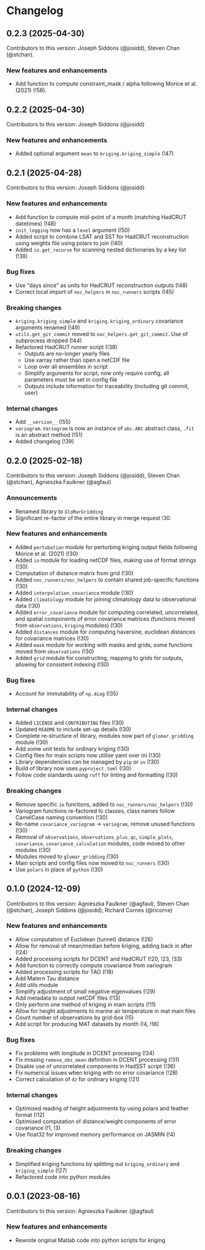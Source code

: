 # Changelog

## 0.2.3 (2025-04-30)

Contributors to this version: Joseph Siddons (@josidd), Steven Chan (@stchan).

### New features and enhancements

* Add function to compute constraint_mask / alpha following Morice et al. (2021) (!58).

## 0.2.2 (2025-04-30)

Contributors to this version: Joseph Siddons (@josidd)

### New features and enhancements

* Added optional argument `mean` to `kriging.kriging_simple` (!47)

## 0.2.1 (2025-04-28)

Contributors to this version: Joseph Siddons (@josidd)

### New features and enhancements

* Add function to compute mid-point of a month (matching HadCRUT datetimes) (!48)
* `init_logging` now has a `level` argument (!50)
* Added script to combine LSAT and SST for HadCRUT reconstruction using weights file using polars to join (!40)
* Added `io.get_recurse` for scanning nested dictionaries by a key list (!38)

### Bug fixes

* Use "days since" as units for HadCRUT reconstruction outputs (!48)
* Correct local import of `noc_helpers` in `noc_runners` scripts (!45)

### Breaking changes

* `kriging.kriging_simple` and `kriging.kriging_ordinary` covariance arguments renamed (!49)
* `utils.get_git_commit` moved to `noc_helpers.get_git_commit`. Use of subprocess dropped (!44)
* Refactored HadCRUT runner script (!38)
    * Outputs are no-longer yearly files
    * Use xarray rather than open a netCDF file
    * Loop over all ensembles in script
    * Simplify arguments for script, now only require config, all parameters must be set in config file
    * Outputs include information for traceability (including git commit, user)

### Internal changes

* Add `__version__` (!55)
* `variogram.Variogram` is now an instance of `abc.ABC` abstract class, `.fit` is an abstract method (!51)
* Added changelog (!39)

## 0.2.0 (2025-02-18)

Contributors to this version: Joseph Siddons (@josidd), Steven Chan (@stchan), Agnieszka Faulkner (@agfaul)

### Announcements

* Renamed library to `GloMarGridding`
* Significant re-factor of the entire library in merge request !30.

### New features and enhancements

* Added `pertubation` module for perturbing kriging output fields following Morice et al. (2021) (!30)
* Added `io` module for loading netCDF files, making use of format strings (!30)
* Computation of distance matrix from grid (!30)
* Added `noc_runners/noc_helpers` to contain shared job-specific functions (!30)
* Added `interpolation_covariance` module (!30)
* Added `climatology` module for joining climatology data to observational data (!30)
* Added `error_covariance` module for computing correlated, uncorrelated, and spatial components of error covariance matrices (functions moved from `observations`, `kriging` modules) (!30)
* Added `distances` module for computing haversine, euclidean distances for covariance matrices (!30)
* Added `mask` module for working with masks and grids, some functions moved from `observations` (!30)
* Added `grid` module for constructing, mapping to grids for outputs, allowing for consistent indexing (!30)

### Bug fixes

* Account for immutability of `np.diag` (!35)

### Internal changes

* Added `LICENSE` and `CONTRIBUTING` files (!30)
* Updated `README` to include set-up details (!30)
* Complete re-structure of library, modules now part of `glomar_gridding` module (!30)
* Add some unit tests for ordinary kriging (!30)
* Config files for main scripts now utilise yaml over ini (!30)
* Library dependencies can be managed by `pip` or `uv` (!30)
* Build of library now uses `pyproject.toml` (!30)
* Follow code standards using `ruff` for linting and formatting (!30)

### Breaking changes

* Remove specific `io` functions, added to `noc_runners/noc_helpers` (!30)
* Variogram functions re-factored to classes, class names follow CamelCase naming convention (!30)
* Re-name `covariance_variogram` -> `variogram`, remove unused functions (!30)
* Removal of `observations`, `observations_plus_qc`, `simple_plots`, `covariance`, `covariance_calculation` modules, code moved to other modules (!30)
* Modules moved to `glomar_gridding` (!30)
* Main scripts and config files now moved to `noc_runners` (!30)
* Use `polars` in place of `python` (!30)

## 0.1.0 (2024-12-09)

Contributors to this version: Agnieszka Faulkner (@agfaul), Steven Chan (@stchan), Joseph Siddons (@josidd), Richard Cornes (@ricorne)

### New features and enhancements

* Allow computation of Euclidean (tunnel) distance (!26)
* Allow for removal of mean/median before kriging, adding back in after (!24)
* Added processing scripts for DCENT and HadCRUT (!20, !23, !33)
* Add function to correctly compute covariance from variogram
* Added processing scripts for TAO (!18)
* Add Matern Tau distance
* Add utils module
* Simplify adjustment of small negative eigenvalues (!29)
* Add metadata to output netCDF files (!13)
* Only perform one method of kriging in main scripts (!11)
* Allow for height adjustments to marine air temperature in mat main files
* Count number of observations by grid-box (!5)
* Add script for producing MAT datasets by month (!4, !16)

### Bug fixes

* Fix problems with longitude in DCENT processing (!34)
* Fix missing `remove_obs_mean` definition in DCENT processing (!31)
* Disable use of uncorrelated components in HadSST script (!36)
* Fix numerical issues when kriging with no error covariance (!28)
* Correct calculation of `dz` for ordinary kriging (!21)

### Internal changes

* Optimised reading of height adjustments by using polars and feather format (!12)
* Optimised computation of distance/weight components of error covariance (!1, !3)
* Use float32 for improved memory performance on JASMIN (!4)

### Breaking changes

* Simplified kriging functions by splitting out `kriging_ordinary` and `kriging_simple` (!27)
* Refactored code into python modules

## 0.0.1 (2023-08-16)

Contributors to this version: Agnieszka Faulkner (@agfaul)

### New features and enhancements

* Rewrote original Matlab code into python scripts for kriging 
